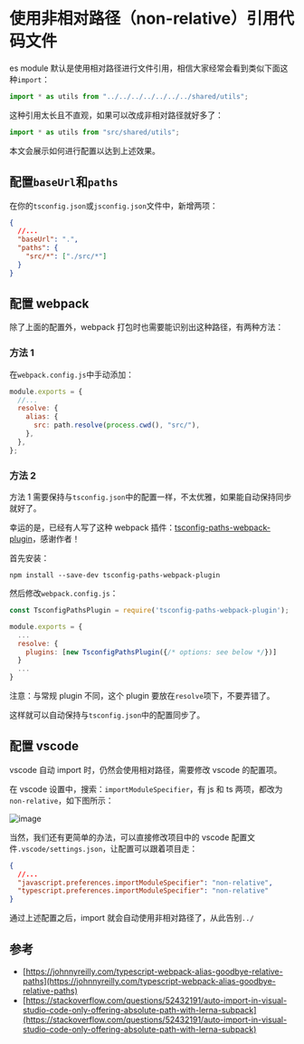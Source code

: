 # 使用非相对路径（non-relative）引用代码文件

es module 默认是使用相对路径进行文件引用，相信大家经常会看到类似下面这种`import`：

```js
import * as utils from "../../../../../../../shared/utils";
```

这种引用太长且不直观，如果可以改成非相对路径就好多了：

```js
import * as utils from "src/shared/utils";
```

本文会展示如何进行配置以达到上述效果。

## 配置`baseUrl`和`paths`

在你的`tsconfig.json`或`jsconfig.json`文件中，新增两项：

```json
{
  //...
  "baseUrl": ".",
  "paths": {
    "src/*": ["./src/*"]
  }
}
```

## 配置 webpack

除了上面的配置外，webpack 打包时也需要能识别出这种路径，有两种方法：

### 方法 1

在`webpack.config.js`中手动添加：

```js
module.exports = {
  //...
  resolve: {
    alias: {
      src: path.resolve(process.cwd(), "src/"),
    },
  },
};
```

### 方法 2

方法 1 需要保持与`tsconfig.json`中的配置一样，不太优雅，如果能自动保持同步就好了。

幸运的是，已经有人写了这种 webpack 插件：[tsconfig-paths-webpack-plugin](https://github.com/dividab/tsconfig-paths-webpack-plugin)，感谢作者！

首先安装：

```
npm install --save-dev tsconfig-paths-webpack-plugin
```

然后修改`webpack.config.js`：

```js
const TsconfigPathsPlugin = require('tsconfig-paths-webpack-plugin');

module.exports = {
  ...
  resolve: {
    plugins: [new TsconfigPathsPlugin({/* options: see below */})]
  }
  ...
}
```

注意：与常规 plugin 不同，这个 plugin 要放在`resolve`项下，不要弄错了。

这样就可以自动保持与`tsconfig.json`中的配置同步了。

## 配置 vscode

vscode 自动 import 时，仍然会使用相对路径，需要修改 vscode 的配置项。

在 vscode 设置中，搜索：`importModuleSpecifier`，有 js 和 ts 两项，都改为`non-relative`，如下图所示：

![image](https://user-images.githubusercontent.com/6689073/223684498-9131dad6-6674-4504-8f9c-13bfeab51c3d.png)

当然，我们还有更简单的办法，可以直接修改项目中的 vscode 配置文件`.vscode/settings.json`，让配置可以跟着项目走：

```json
{
  //...
  "javascript.preferences.importModuleSpecifier": "non-relative",
  "typescript.preferences.importModuleSpecifier": "non-relative"
}
```

通过上述配置之后，import 就会自动使用非相对路径了，从此告别`../`

## 参考

- [https://johnnyreilly.com/typescript-webpack-alias-goodbye-relative-paths](https://johnnyreilly.com/typescript-webpack-alias-goodbye-relative-paths)
- [https://stackoverflow.com/questions/52432191/auto-import-in-visual-studio-code-only-offering-absolute-path-with-lerna-subpack](https://stackoverflow.com/questions/52432191/auto-import-in-visual-studio-code-only-offering-absolute-path-with-lerna-subpack)

